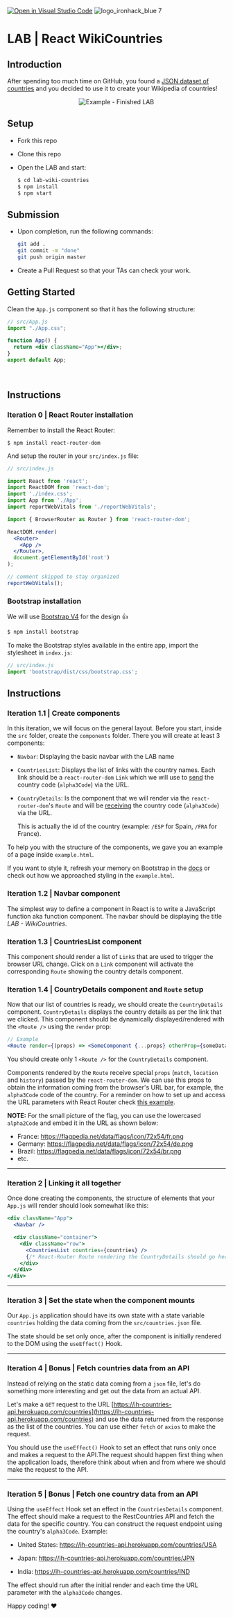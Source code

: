 [![Open in Visual Studio Code](https://classroom.github.com/assets/open-in-vscode-c66648af7eb3fe8bc4f294546bfd86ef473780cde1dea487d3c4ff354943c9ae.svg)](https://classroom.github.com/online_ide?assignment_repo_id=7926053&assignment_repo_type=AssignmentRepo)
![logo_ironhack_blue 7](https://user-images.githubusercontent.com/23629340/40541063-a07a0a8a-601a-11e8-91b5-2f13e4e6b441.png)

# LAB | React WikiCountries

## Introduction

After spending too much time on GitHub, you found a [JSON dataset of countries](https://ih-countries-api.herokuapp.com/countries) and you decided to use it to create your Wikipedia of countries!

<p align="center">
  <img src="https://education-team-2020.s3.eu-west-1.amazonaws.com/web-dev/labs/lab-wiki-countries-1.gif" alt="Example - Finished LAB" />
</p>


## Setup

- Fork this repo

- Clone this repo

- Open the LAB and start:

  ```bash
  $ cd lab-wiki-countries
  $ npm install
  $ npm start
  ```


## Submission

- Upon completion, run the following commands:

  ```bash
  git add .
  git commit -m "done"
  git push origin master
  ```

- Create a Pull Request so that your TAs can check your work.


## Getting Started

Clean the `App.js` component so that it has the following structure:

```jsx
// src/App.js
import "./App.css";

function App() {
  return <div className="App"></div>;
}
export default App;
```

<br>

## Instructions

### Iteration 0 | React Router installation

Remember to install the React Router:

```shell
$ npm install react-router-dom
```

And setup the router in your `src/index.js` file:

```jsx
// src/index.js

import React from 'react';
import ReactDOM from 'react-dom';
import './index.css';
import App from './App';
import reportWebVitals from './reportWebVitals';

import { BrowserRouter as Router } from 'react-router-dom';

ReactDOM.render(
  <Router>
    <App />
  </Router>,
  document.getElementById('root')
);

// comment skipped to stay organized
reportWebVitals();
```

### Bootstrap installation

We will use [Bootstrap V4](https://getbootstrap.com/) for the design :+1:

```sh
$ npm install bootstrap
```

To make the Bootstrap styles available in the entire app, import the stylesheet in `index.js`:

```javascript
// src/index.js
import 'bootstrap/dist/css/bootstrap.css';
```

## Instructions

### Iteration 1.1 | Create components

In this iteration, we will focus on the general layout. Before you start, inside the `src` folder, create the `components` folder. There you will create at least 3 components:

- `Navbar`: Displaying the basic navbar with the LAB name

- `CountriesList`: Displays the list of links with the country names. Each link should be a `react-router-dom` `Link` which we will use to <u>send</u> the country code (`alpha3Code`) via the URL.

- `CountryDetails`: Is the component that we will render via the `react-router-dom`'s `Route` and will be <u>receiving</u> the country code (`alpha3Code`) via the URL.

  This is actually the id of the country (example: `/ESP` for Spain, `/FRA` for France).

To help you with the structure of the components, we gave you an example of a page inside `example.html`.

If you want to style it, refresh your memory on Bootstrap in the [docs](https://getbootstrap.com/docs/4.0) or check out how we approached styling in the `example.html`.

### Iteration 1.2 | Navbar component

The simplest way to define a component in React is to write a JavaScript function aka function component. The navbar should be displaying the title *LAB - WikiCountries*.

### Iteration 1.3 | CountriesList component

This component should render a list of `Link`s that are used to trigger the browser URL change. Click on a `Link` component will activate the corresponding `Route` showing the country details component.

### Iteration 1.4 | CountryDetails component and `Route` setup

Now that our list of countries is ready, we should create the `CountryDetails` component. `CountryDetails` displays the country details as per the link that we clicked. This component should be dynamically displayed/rendered with the `<Route />` using the `render` prop:

```jsx
// Example
<Route render={(props) => <SomeComponent {...props} otherProp={someData} > } />
```

You should create only 1 `<Route />` for the `CountryDetails` component.



Components rendered by the `Route` receive special `props` (`match`, `location` and `history`) passed by the `react-router-dom`. We can use this props to obtain the information coming from the browser's URL bar, for example, the `alpha3Code` code of the country. For a reminder on how to set up and access the URL parameters with React Router check [this example](https://reactrouter.com/web/api/Route/route-props).



<!--

Now that our list of countries is ready, we should create the `CountryDetails` component. `CountryDetails` displays the country details as per the link that we clicked. This component should be receive the array of countries as a prop. Here's a reminder on how to do this:

```jsx
// Example
<Route element={ <SomeComponent someData={someData} /> } />
```

You should create only 1 `<Route />` for the `CountryDetails` component.



Components rendered by the `Route` receive special `props` (`match`, `location` and `history`) passed by the `react-router-dom` and can access it via the React Router hooks `useParams` and `useHistory`. We can use them to obtain the information coming from the browser's URL bar, for example, the `alpha3Code` code of the country. For a reminder on how to set up and access the URL parameters with React Router check [this example](https://reactrouter.com/docs/en/v6/api#useparams).

-->



**NOTE:** For the small picture of the flag, you can use the lowercased `alpha2Code` and embed it in the URL as shown below:

<!--
- France: https://www.countryflags.io/FR/flat/32.png
- Germany: https://www.countryflags.io/DE/flat/32.png
- Brazil: https://www.countryflags.io/BR/flat/32.png
- etc.
-->
- France: https://flagpedia.net/data/flags/icon/72x54/fr.png
- Germany: https://flagpedia.net/data/flags/icon/72x54/de.png
- Brazil: https://flagpedia.net/data/flags/icon/72x54/br.png
- etc.

----

### Iteration 2 | Linking it all together

Once done creating the components, the structure of elements that your `App.js` will render should look somewhat like this:

```jsx
<div className="App">
  <Navbar />

  <div className="container">
    <div className="row">
      <CountriesList countries={countries} />
      {/* React-Router Route rendering the CountryDetails should go here */}
    </div>
  </div>
</div>
```

----

### Iteration 3 | Set the state when the component mounts

Our `App.js` application should have its own state with a state variable `countries` holding the data coming from the `src/countries.json` file.

The state should be set only once, after the component is initially rendered to the DOM using the `useEffect()` Hook.

----

### Iteration 4 | Bonus | Fetch countries data from an API

Instead of relying on the static data coming from a `json` file, let's do something more interesting and get out the data from an actual API.

Let's make a `GET` request to the URL [https://ih-countries-api.herokuapp.com/countries](https://ih-countries-api.herokuapp.com/countries) and use the data returned from the response as the list of the countries. You can use either `fetch` or `axios` to make the request. 

You should use the `useEffect()` Hook to set an effect that runs only once and makes a request to the API.The request should happen first thing when the application loads, therefore think about when and from where we should make the request to the API.

----

### Iteration 5 | Bonus | Fetch one country data from an API

Using the `useEffect` Hook set an effect in the `CountriesDetails` component. The effect should make a request to the RestCountries API and fetch the data for the specific country. You can construct the request endpoint using the country's `alpha3Code`. Example:

- United States: https://ih-countries-api.herokuapp.com/countries/USA

- Japan: https://ih-countries-api.herokuapp.com/countries/JPN

- India: https://ih-countries-api.herokuapp.com/countries/IND

The effect should run after the initial render and each time the URL parameter with the `alpha3Code` changes.

Happy coding! :heart:

